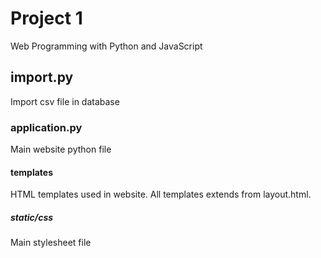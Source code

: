 # Project 1

Web Programming with Python and JavaScript

## import.py

Import csv file in database

### application.py

Main website python file

#### templates

HTML templates used in website. 
All templates extends from layout.html.

##### static/css

Main stylesheet file
